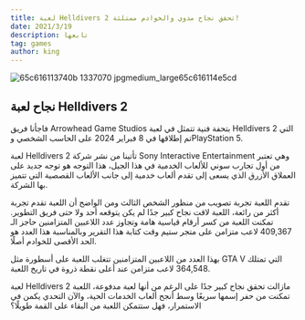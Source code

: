 ```yaml
---
title: لعبة Helldivers 2 تحقق نجاح مدوي والخوادم ممتلئة!
date: 2021/3/19
description: تابعها 
tag: games
author: king
---
```

![65c616113740b 1337070 jpgmedium_large65c616114e5cd](https://github.com/adham-ta/KingV3/assets/69330652/996d3adb-c256-4e3f-94c0-2c01cc28025a)

## نجاح لعبة Helldivers 2
فاجأنا فريق Arrowhead Game Studios بتحفة فنية تتمثل في لعبة Helldivers 2 التي تم إطلاقها في 8 فبراير 2024 على الحاسب الشخصي وPlayStation 5.

لعبة Helldivers 2 تأتينا من نشر شركة Sony Interactive Entertainment وهي تعتبر من أول تجارب سوني للألعاب الخدمية في هذا الجيل، هذا التوجه هو توجه جديد على العملاق الأزرق الذي يسعى إلى تقدم ألعاب خدمية إلى جانب الألعاب القصصية التي تتميز بها الشركة.

تقدم اللعبة تجربة تصويب من منظور الشخص الثالث ومن الواضح أن اللعبة تقدم تجربة أكثر من رائعة، اللعبة لاقت نجاح كبير جدًا لم يكن يتوقعه أحد ولا حتى فريق التطوير.
تمكنت اللعبة من كسر أرقام قياسية هامة وتجاوز عدد اللاعبين المتزامنين حاجز الـ 409,367 لاعب متزامن على متجر ستيم وقت كتابة هذا التقرير وبالمناسبة هذا العدد هو الحد الأقصى للخوادم أصلًا.

بهذا العدد من اللاعبين المتزامنين تتغلب اللعبة على أسطورة مثل GTA V التي تمتلك 364,548 لاعب متزامن عند أعلى نقطة ذروة في تاريخ اللعبة.

لعبة Helldivers 2 مازالت تحقق نجاح كبير جدًا على الرغم من أنها لعبة مدفوعة، اللعبة تمكنت من حفر إسمها سريعًا وسط أنجح ألعاب الخدمات الحية، والآن التحدي يكمن في الاستمرار، فهل ستتمكن اللعبة من البقاء على القمة طويلًا؟
